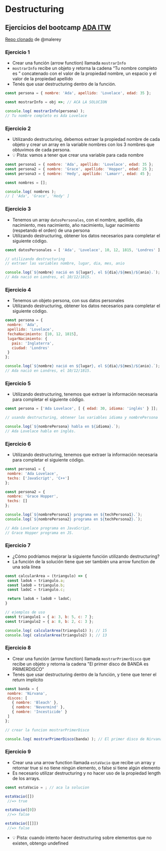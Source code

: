 # Destructuring

## Ejercicios del bootcamp [ADA ITW](https://adaitw.org/)
[Repo clonado](https://github.com/malerey/ejercicios-spread-operator-y-destructuring) de @malerey 

### **Ejercicio 1**

- Crear una función (arrow function) llamada `mostrarInfo`
- `mostrarInfo` recibe un objeto y retorna la cadena “Tu nombre completo es ” concatenado con el valor de la propiedad nombre, un espacio y el valor de la propiedad apellido
- Tenés que usar destructuring dentro de la función.

```js
const persona = { nombre: 'Ada', apellido: 'Lovelace', edad: 35 };

const mostrarInfo = obj =>; // ACA LA SOLUCION

console.log( mostrarInfo(persona) );
// Tu nombre completo es Ada Lovelace
```

### **Ejercicio 2**

- Utilizando destructuring, debemos extraer la propiedad nombre de cada objeto y crear un array en la variable nombres con los 3 nombres que obtuvimos de cada persona.
- 💡 Pista: vamos a tener que crear una variable para cada nombre

```js
const persona1 = { nombre: 'Ada', apellido: 'Lovelace', edad: 35 };
const persona2 = { nombre: 'Grace', apellido: 'Hopper', edad: 25 };
const persona3 = { nombre: 'Hedy', apellido: 'Lamarr', edad: 45 };

const nombres = [];

console.log( nombres );
// [ 'Ada', 'Grace', 'Hedy' ]
```

### **Ejercicio 3**

- Tenemos un array `datosPersonales`, con el nombre, apellido, día nacimiento, mes nacimiento, año nacimiento, lugar nacimiento (respetando el orden) de una persona
- Utilizando destructuring, obtener los datos necesarios para completar el siguiente código.

```js
const datosPersonales = [ 'Ada', 'Lovelace', 10, 12, 1815, 'Londres' ];

// utilizando destructuring
// extraer las variables nombre, lugar, dia, mes, anio

console.log(`${nombre} nació en ${lugar}, el ${dia}/${mes}/${anio}.`);
// Ada nació en Londres, el 10/12/1815.
```

### **Ejercicio 4**

- Tenemos un objeto persona, con sus datos personales
- Utilizando destructuring, obtener los datos necesarios para completar el siguiente código.

```js
const persona = {
 nombre: 'Ada',
 apellido: 'Lovelace',
 fechaNacimiento: [10, 12, 1815],
 lugarNacimiento: {
   pais: 'Inglaterra',
   ciudad: 'Londres'
 }
};

console.log(`${nombre} nació en ${lugar}, el ${dia}/${mes}/${anio}.`);
// Ada nació en Londres, el 10/12/1815.
```

### **Ejercicio 5**

- Utilizando destructuring, tenemos que extraer la información necesaria para completar el siguiente código.

```js
const persona = ['Ada Lovelace', [ { edad: 30, idioma: 'inglés' } ]];

// usando destructuring, obtener las variables idioma y nombrePersona

console.log(`${nombrePersona} habla en ${idioma}.`);
// Ada Lovelace habla en inglés.
```

### **Ejercicio 6**

- Utilizando destructuring, tenemos que extraer la información necesaria para completar el siguiente código.

```js
const persona1 = {
 nombre: 'Ada Lovelace',
 techs: ['JavaScript', 'C++']
};

const persona2 = {
 nombre: 'Grace Hopper',
 techs: []
};

console.log(`${nombrePersona1} programa en ${techPersona1}.`);
console.log(`${nombrePersona2} programa en ${techPersona2}.`);

// Ada Lovelace programa en JavaScript.
// Grace Hopper programa en JS.
```

### **Ejercicio 7**

- ¿Cómo podríamos mejorar la siguiente función utilizando destructuring?
- La función de la solución tiene que ser también una arrow function de una sola línea

```js
const calcularArea = (triangulo) => {
 const ladoA = triangulo.a;
 const ladoB = triangulo.b;
 const ladoC = triangulo.c;

 return ladoA + ladoB + ladoC;
}

// ejemplos de uso
const triangulo1 = { a: 3, b: 5, c: 7 };
const triangulo2 = { a: 8, b: 2, c: 3 };

console.log( calcularArea(triangulo1) ); // 15
console.log( calcularArea(triangulo2) ); // 13
```

### **Ejercicio 8**

- Crear una función (arrow function) llamada `mostrarPrimerDisco` que recibe un objeto y retorna la cadena "El primer disco de BANDA es PRIMERDISCO"
- Tenés que usar destructuring dentro de la función, y tiene que tener el return implícito

```js
const banda = {
 nombre: 'Nirvana',
 discos: [
   { nombre: 'Bleach' },
   { nombre: 'Nevermind' },
   { nombre: 'Incesticide' }
 ]
};

// crear la funcion mostrarPrimerDisco

console.log( mostrarPrimerDisco(banda) ); // El primer disco de Nirvana es Bleach
```

### **Ejercicio 9**

- Crear una una arrow function llamada `estaVacio` que recibe un array y retornar true si no tiene ningún elemento, o false si tiene algún elemento
- Es necesario utilizar destructuring y no hacer uso de la propiedad length de los arrays.

```js
const estaVacio = ; // aca la solucion

estaVacio([])
 //=> true

estaVacio([0])
 //=> false

estaVacio([[]])
 //=> false
```

- 💡 Pista: cuando intento hacer destructuring sobre elementos que no existen, obtengo undefined



